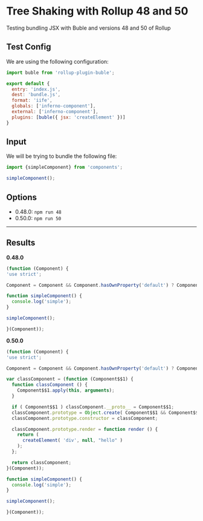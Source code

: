 # Tree Shaking with Rollup 48 and 50

Testing bundling JSX with Buble and versions 48 and 50 of Rollup

## Test Config

We are using the following configuration:

```javascript
import buble from 'rollup-plugin-buble';

export default {
  entry: 'index.js',
  dest: 'bundle.js',
  format: 'iife',
  globals: ['inferno-component'],
  external: ['inferno-component'],
  plugins: [buble({ jsx: 'createElement' })]
}

```

## Input

We will be trying to bundle the following file:

```javascript
import {simpleComponent} from 'components';

simpleComponent();
```

## Options

- 0.48.0: `npm run 48`
- 0.50.0: `npm run 50`

--------------

## Results

**0.48.0**

```javascript
(function (Component) {
'use strict';

Component = Component && Component.hasOwnProperty('default') ? Component['default'] : Component;

function simpleComponent() {
  console.log('simple');
}

simpleComponent();

}(Component));
```

**0.50.0**

```javascript
(function (Component) {
'use strict';

Component = Component && Component.hasOwnProperty('default') ? Component['default'] : Component;

var classComponent = (function (Component$$1) {
  function classComponent () {
    Component$$1.apply(this, arguments);
  }

  if ( Component$$1 ) classComponent.__proto__ = Component$$1;
  classComponent.prototype = Object.create( Component$$1 && Component$$1.prototype );
  classComponent.prototype.constructor = classComponent;

  classComponent.prototype.render = function render () {
    return (
      createElement( 'div', null, "hello" )
    );
  };

  return classComponent;
}(Component));

function simpleComponent() {
  console.log('simple');
}

simpleComponent();

}(Component));
```
